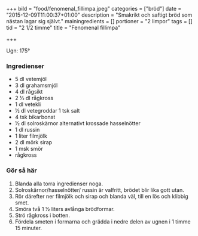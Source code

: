 +++
bild = "food/fenomenal_fillimpa.jpeg"
categories = ["bröd"]
date = "2015-12-09T11:00:37+01:00"
description = "Smakrikt och saftigt bröd som nästan lagar sig självt."
mainingredients = []
portioner = "2 limpor"
tags = []
tid = "2 1/2 timme"
title = "Fenomenal fillimpa"

+++

Ugn: 175°
### Ingredienser
- 5 dl vetemjöl
- 3 dl grahamsmjöl 
- 4 dl rågsikt
- 2 1⁄2 dl rågkross 
- 1 dl vetekli
- 1⁄2 dl vetegroddar 1 tsk salt
- 4 tsk bikarbonat
- 1⁄2 dl solroskärnor alternativt krossade hasselnötter
- 1 dl russin
- 1 liter filmjölk
- 2 dl mörk sirap 
- 1 msk smör
- rågkross

### Gör så här
1. Blanda alla torra ingredienser noga.
1. Solroskärnor/hasselnötter/ russin är valfritt, brödet blir lika gott utan.
1. Rör därefter ner filmjölk och sirap och blanda väl, till en lös och klibbig smet.
1. Smöra två 1 1⁄2 liters avlånga brödformar.
1. Strö rågkross i botten.
1. Fördela smeten i formarna och grädda i nedre delen av ugnen i 1 timme 15 minuter.

